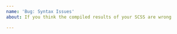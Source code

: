 ```yaml
---
name: 'Bug: Syntax Issues'
about: If you think the compiled results of your SCSS are wrong

---
```


<!--
When encountering a syntax, or compilation issue:

- Please note that we cannot backport fixes to old versions, so ensure that you are running the latest release https://github.com/sass/node-sass/releases
- Search for duplicate or closed issues https://github.com/sass/node-sass/issues?utf8=%E2%9C%93&q=is%3Aissue
- Validate with http://sassmeister.com/ that the code works with Ruby Sass, then open an issue on `LibSass` https://github.com/sass/LibSass/issues/new

Sorry you didn't have the experience you expected.

-->

